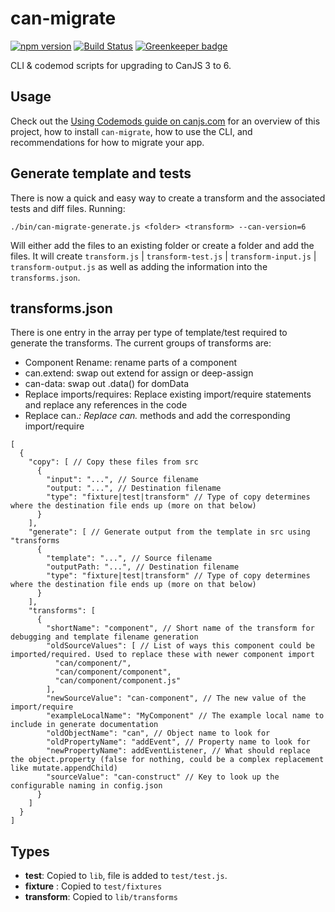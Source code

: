 # can-migrate

[![npm version](https://badge.fury.io/js/can-migrate.svg)](https://www.npmjs.com/package/can-migrate)
[![Build Status](https://travis-ci.org/canjs/can-migrate.svg?branch=master)](https://travis-ci.org/canjs/can-migrate)
[![Greenkeeper badge](https://badges.greenkeeper.io/canjs/can-migrate.svg)](https://greenkeeper.io/)

CLI & codemod scripts for upgrading to CanJS 3 to 6.

## Usage

Check out the [Using Codemods guide on canjs.com](https://canjs.com/doc/guides/upgrade/using-codemods.html) for an overview of this project, how to install `can-migrate`, how to use the CLI, and recommendations for how to migrate your app.

## Generate template and tests

There is now a quick and easy way to create a transform and the associated tests and diff files. Running:
```
./bin/can-migrate-generate.js <folder> <transform> --can-version=6
```
Will either add the files to an existing folder or create a folder and add the files. It will create `transform.js` | `transform-test.js` | `transform-input.js` | `transform-output.js` as well as adding the information into the `transforms.json`.

## transforms.json

There is one entry in the array per type of template/test required to generate the transforms.
The current groups of transforms are:

- Component Rename: rename parts of a component
- can.extend: swap out extend for assign or deep-assign
- can-data: swap out .data() for domData
- Replace imports/requires: Replace existing import/require statements and replace any references in the code
- Replace can.*: Replace can.* methods and add the corresponding import/require

```
[
  {
    "copy": [ // Copy these files from src
      {
        "input": "...", // Source filename
        "output: "...", // Destination filename
        "type": "fixture|test|transform" // Type of copy determines where the destination file ends up (more on that below)
      }
    ],
    "generate": [ // Generate output from the template in src using "transforms
      {
        "template": "...", // Source filename
        "outputPath: "...", // Destination filename
        "type": "fixture|test|transform" // Type of copy determines where the destination file ends up (more on that below)
      }
    ],
    "transforms": [
      {
        "shortName": "component", // Short name of the transform for debugging and template filename generation
        "oldSourceValues": [ // List of ways this component could be imported/required. Used to replace these with newer component import
          "can/component/",
          "can/component/component",
          "can/component/component.js"
        ],
        "newSourceValue": "can-component", // The new value of the import/require
        "exampleLocalName": "MyComponent" // The example local name to include in generate documentation
        "oldObjectName": "can", // Object name to look for
        "oldPropertyName": "addEvent", // Property name to look for
        "newPropertyName": addEventListener, // What should replace the object.property (false for nothing, could be a complex replacement like mutate.appendChild)
        "sourceValue": "can-construct" // Key to look up the configurable naming in config.json
      }
    ]
  }
]
```

## Types

- __test__: Copied to `lib`, file is added to `test/test.js`.
- __fixture__ : Copied to `test/fixtures`
- __transform__: Copied to `lib/transforms`
